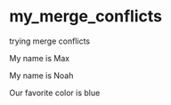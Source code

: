 # my_merge_conflicts
trying merge conflicts

My name is Max

My name is Noah

Our favorite color is blue